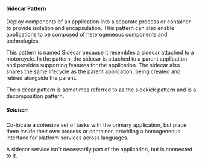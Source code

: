 #### Sidecar Pattern 
Deploy components of an application into a separate process or container to provide isolation and encapsulation. This pattern can also enable applications to be composed of heterogeneous components and technologies.

This pattern is named Sidecar because it resembles a sidecar attached to a motorcycle. In the pattern, the sidecar is attached to a parent application and provides supporting features for the application. 
The sidecar also shares the same lifecycle as the parent application, being created and retired alongside the parent. 

The sidecar pattern is sometimes referred to as the sidekick pattern and is a decomposition pattern.

##### Solution
Co-locate a cohesive set of tasks with the primary application, but place them inside their own process or container, providing a homogeneous interface for platform services across languages.

A sidecar service isn't necessarily part of the application, but is connected to it.